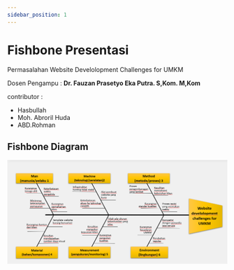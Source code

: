 ```yaml
---
sidebar_position: 1
---
```


# Fishbone Presentasi

Permasalahan Website Develolopment Challenges for UMKM

Dosen Pengampu : <b>Dr. Fauzan Prasetyo Eka Putra. S,Kom. M,Kom</b>

contributor :

- Hasbullah
- Moh. Abroril Huda
- ABD.Rohman

## Fishbone Diagram

![fishbone](/img/fishbone.png)
